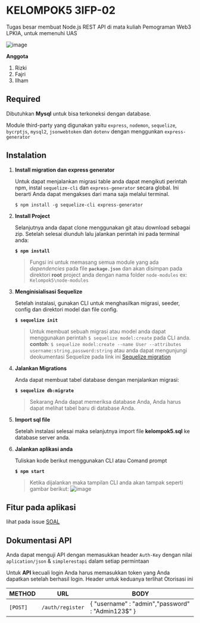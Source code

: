 # KELOMPOK5 3IFP-02
Tugas besar membuat Node.js REST API di mata kuliah Pemograman Web3 LPKIA, untuk memenuhi UAS

![image](https://user-images.githubusercontent.com/48593616/60925848-fc37f880-a2ce-11e9-8582-833c44b9fead.png)

**Anggota**
1. Rizki
2. Fajri
3. Ilham

## Required
Dibutuhkan **Mysql** untuk bisa terkoneksi dengan database.

Module third-party yang digunakan yaitu `express`, `nodemon`, `sequelize`, `bycrptjs`, `mysql2`, `jsonwebtoken` dan `dotenv` dengan menggunkan `express-generator`

## Instalation

1. **Install migration dan express generator**

    Untuk dapat menjalankan migrasi table anda dapat mengikuti perintah npm, instal `sequelize-cli` dan `express-generator` secara global. Ini berarti Anda dapat mengakses dari mana saja melalui terminal.

    `$ npm install -g sequelize-cli express-generator`

2. **Install Project**

    Selanjutnya anda dapat clone menggunakan git atau download sebagai zip. Setelah selesai diunduh lalu jalankan perintah ini pada terminal anda:

    **`$ npm install`**

    >Fungsi ini untuk memasang semua module yang ada _dependencies_ pada file **`package.json`** dan akan disimpan pada direktori **root** project anda dengan nama folder `node-modules` ex: `Kelompok5\node-modules`

3. **Menginisialisasi Sequelize**

    Setelah instalasi, gunakan CLI untuk menghasilkan migrasi, seeder, config dan direktori model dan file config.

    **`$ sequelize init`**

    >Untuk membuat sebuah migrasi atau model anda dapat menggunakan perintah `$ sequelize model:create`
    pada CLI anda.
    **contoh**: `$ sequelize model:create --name User --attributes username:string,password:string` atau anda dapat mengunjungi deokumentasi Sequelize pada link ini [Sequelize migration](http://docs.sequelizejs.com/manual/migrations.html)

4. **Jalankan Migrations**

    Anda dapat membuat tabel database dengan menjalankan migrasi:

    **`$ sequelize db:migrate`**

    >Sekarang Anda dapat memeriksa database Anda, Anda harus dapat melihat tabel baru di database Anda.

5. **Import sql file**

    Setelah instalasi selesai maka selanjutnya import file **kelompok5.sql** ke database server anda.

6. **Jalankan aplikasi anda**

    Tuliskan kode berikut menggunakan CLI atau Comand prompt

    **`$ npm start`**

    >Ketika dijalankan maka tampilan CLI anda akan tampak seperti gambar berikut: ![image](https://user-images.githubusercontent.com/48593616/60929177-79b53600-a2da-11e9-9993-7205b5d7f50b.png)


## Fitur pada aplikasi

lihat pada issue [SOAL](https://github.com/rizkifreao/Kelompok5/issues/4#issue-466026446)

## Dokumentasi API

Anda dapat menguji API dengan memasukkan header  `Auth-Key` dengan nilai `aplication/json` & `simplerestapi` dalam setiap permintaan

Untuk **API** kecuali login Anda harus memasukkan token yang Anda dapatkan setelah berhasil login. Header untuk keduanya terlihat Otorisasi ini

METHOD | URL | BODY
-------|-----|------
`[POST]` | `/auth/register` | { "username" : "admin","password" : "Admin123$" }
